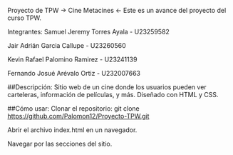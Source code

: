Proyecto de TPW → Cine Metacines ←
Este es un avance del proyecto del curso TPW.

Integrantes:
Samuel Jeremy Torres Ayala - U23259582

Jair Adrián Garcia Callupe - U23260560

Kevin Rafael Palomino Ramirez - U23241139

Fernando Josué Arévalo Ortiz - U232007663

##Descripción:
Sitio web de un cine donde los usuarios pueden ver carteleras, información de películas, y más.
Diseñado con HTML y CSS.

##Cómo usar:
Clonar el repositorio:
git clone https://github.com/Palomon12/Proyecto-TPW.git

Abrir el archivo index.html en un navegador.

Navegar por las secciones del sitio.
